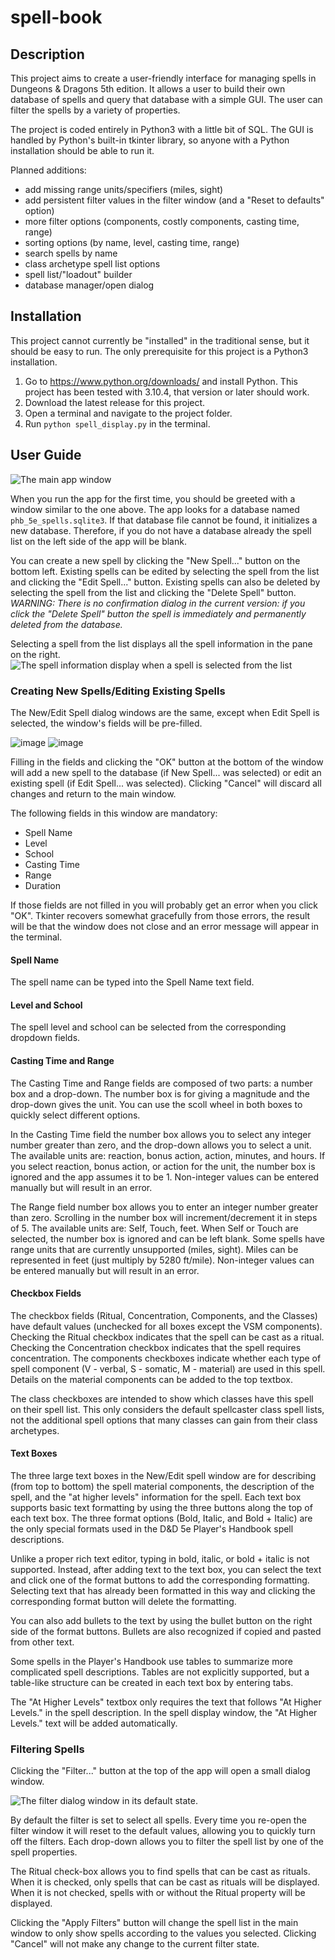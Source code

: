 # spell-book

## Description

This project aims to create a user-friendly interface for managing spells in Dungeons & Dragons 5th edition.
It allows a user to build their own database of spells and query that database with a simple GUI.
The user can filter the spells by a variety of properties.

The project is coded entirely in Python3 with a little bit of SQL.
The GUI is handled by Python's built-in tkinter library, so anyone with a Python installation should be able to run it.

Planned additions:
- add missing range units/specifiers (miles, sight)
- add persistent filter values in the filter window (and a "Reset to defaults" option)
- more filter options (components, costly components, casting time, range)
- sorting options (by name, level, casting time, range)
- search spells by name
- class archetype spell list options
- spell list/"loadout" builder
- database manager/open dialog

## Installation
This project cannot currently be "installed" in the traditional sense, but it should be easy to run.
The only prerequisite for this project is a Python3 installation.

1. Go to https://www.python.org/downloads/ and install Python. This project has been tested with 3.10.4, that version or later should work.
2. Download the latest release for this project.
3. Open a terminal and navigate to the project folder.
4. Run `python spell_display.py` in the terminal.

## User Guide

![The main app window](https://user-images.githubusercontent.com/66395421/226114190-06d909f6-6cda-491d-8579-a35d5db581d9.png)

When you run the app for the first time, you should be greeted with a window similar to the one above.
The app looks for a database named `phb_5e_spells.sqlite3`.
If that database file cannot be found, it initializes a new database.
Therefore, if you do not have a database already the spell list on the left side of the app will be blank.

You can create a new spell by clicking the "New Spell..." button on the bottom left.
Existing spells can be edited by selecting the spell from the list and clicking the "Edit Spell..." button.
Existing spells can also be deleted by selecting the spell from the list and clicking the "Delete Spell" button.
*WARNING: There is no confirmation dialog in the current version: if you click the "Delete Spell" button the spell is immediately and permanently deleted from the database.*

Selecting a spell from the list displays all the spell information in the pane on the right.
![The spell information display when a spell is selected from the list](https://user-images.githubusercontent.com/66395421/226115947-2884d1a1-f1aa-4525-bb5c-fb0d54b5a025.png)


### Creating New Spells/Editing Existing Spells
The New/Edit Spell dialog windows are the same, except when Edit Spell is selected, the window's fields will be pre-filled.

![image](https://user-images.githubusercontent.com/66395421/226114652-06b738f4-3412-4b33-bfe3-639ed7caa15d.png)
![image](https://user-images.githubusercontent.com/66395421/226114669-e3d77a46-7f8b-4124-8626-208fb0fdec8e.png)

Filling in the fields and clicking the "OK" button at the bottom of the window will add a new spell to the database (if New Spell... was selected) or edit an existing spell (if Edit Spell... was selected).
Clicking "Cancel" will discard all changes and return to the main window.

The following fields in this window are mandatory:
- Spell Name
- Level
- School
- Casting Time
- Range
- Duration

If those fields are not filled in you will probably get an error when you click "OK".
Tkinter recovers somewhat gracefully from those errors, the result will be that the window does not close and an error message will appear in the terminal.

#### Spell Name
The spell name can be typed into the Spell Name text field.

#### Level and School
The spell level and school can be selected from the corresponding dropdown fields.

#### Casting Time and Range
The Casting Time and Range fields are composed of two parts: a number box and a drop-down.
The number box is for giving a magnitude and the drop-down gives the unit.
You can use the scoll wheel in both boxes to quickly select different options.

In the Casting Time field the number box allows you to select any integer number greater than zero, and the drop-down allows you to select a unit.
The available units are: reaction, bonus action, action, minutes, and hours.
If you select reaction, bonus action, or action for the unit, the number box is ignored and the app assumes it to be 1.
Non-integer values can be entered manually but will result in an error.

The Range field number box allows you to enter an integer number greater than zero.
Scrolling in the number box will increment/decrement it in steps of 5.
The available units are: Self, Touch, feet.
When Self or Touch are selected, the number box is ignored and can be left blank.
Some spells have range units that are currently unsupported (miles, sight).
Miles can be represented in feet (just multiply by 5280 ft/mile).
Non-integer values can be entered manually but will result in an error.

#### Checkbox Fields
The checkbox fields (Ritual, Concentration, Components, and the Classes) have default values (unchecked for all boxes except the VSM components).
Checking the Ritual checkbox indicates that the spell can be cast as a ritual.
Checking the Concentration checkbox indicates that the spell requires concentration.
The components checkboxes indicate whether each type of spell component (V - verbal, S - somatic, M - material) are used in this spell.
Details on the material components can be added to the top textbox.

The class checkboxes are intended to show which classes have this spell on their spell list.
This only considers the default spellcaster class spell lists, not the additional spell options that many classes can gain from their class archetypes.

#### Text Boxes
The three large text boxes in the New/Edit spell window are for describing (from top to bottom) the spell material components, the description of the spell, and the "at higher levels" information for the spell.
Each text box supports basic text formatting by using the three buttons along the top of each text box.
The three format options (Bold, Italic, and Bold + Italic) are the only special formats used in the D&D 5e Player's Handbook spell descriptions.

Unlike a proper rich text editor, typing in bold, italic, or bold + italic is not supported.
Instead, after adding text to the text box, you can select the text and click one of the format buttons to add the corresponding formatting.
Selecting text that has already been formatted in this way and clicking the corresponding format button will delete the formatting.

You can also add bullets to the text by using the bullet button on the right side of the format buttons.
Bullets are also recognized if copied and pasted from other text.

Some spells in the Player's Handbook use tables to summarize more complicated spell descriptions.
Tables are not explicitly supported, but a table-like structure can be created in each text box by entering tabs.

The "At Higher Levels" textbox only requires the text that follows "At Higher Levels." in the spell description.
In the spell display window, the "At Higher Levels." text will be added automatically.

### Filtering Spells
Clicking the "Filter..." button at the top of the app will open a small dialog window.

![The filter dialog window in its default state.](https://user-images.githubusercontent.com/66395421/226117086-eb0e4b99-f221-4f47-b512-1b08b6d4553c.png)

By default the filter is set to select all spells.
Every time you re-open the filter window it will reset to the default values, allowing you to quickly turn off the filters.
Each drop-down allows you to filter the spell list by one of the spell properties.

The Ritual check-box allows you to find spells that can be cast as rituals.
When it is checked, only spells that can be cast as rituals will be displayed.
When it is not checked, spells with or without the Ritual property will be displayed.

Clicking the "Apply Filters" button will change the spell list in the main window to only show spells according to the values you selected.
Clicking "Cancel" will not make any change to the current filter state.
